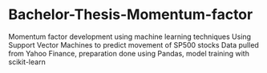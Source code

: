 # Bachelor-Thesis-Momentum-factor

Momentum factor development using machine learning techniques
Using Support Vector Machines to predict movement of SP500 stocks
Data pulled from Yahoo Finance, preparation done using Pandas, model training with scikit-learn
